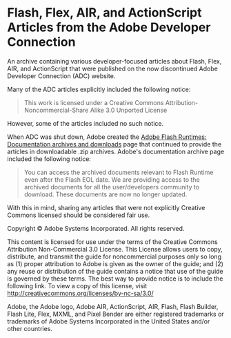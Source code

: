 # Flash, Flex, AIR, and ActionScript Articles from the Adobe Developer Connection

An archive containing various developer-focused articles about Flash, Flex, AIR,
and ActionScript that were published on the now discontinued Adobe Developer
Connection (ADC) website.

Many of the ADC articles explicitly included the following notice:

> This work is licensed under a Creative Commons Attribution-Noncommercial-Share
> Alike 3.0 Unported License

However, some of the articles included no such notice.

When ADC was shut down, Adobe created the
[Adobe Flash Runtimes: Documentation archives and downloads](https://web.archive.org/web/20240303072758/https://helpx.adobe.com/air/archived-docs-download.html)
page that continued to provide the articles in downloadable .zip archives.
Adobe's documentation archive page included the following notice:

> You can access the archived documents relevant to Flash Runtime even after the
> Flash EOL date. We are providing access to the archived documents for all the
> user/developers community to download. These documents are now no longer
> updated.

With this in mind, sharing any articles that were not explicitly Creative
Commons licensed should be considered fair use.

Copyright © Adobe Systems Incorporated. All rights reserved.

This content is licensed for use under the terms of the Creative Commons
Attribution Non-Commercial 3.0 License. This License allows users to copy,
distribute, and transmit the guide for noncommercial purposes only so long as
(1) proper attribution to Adobe is given as the owner of the guide; and (2) any
reuse or distribution of the guide contains a notice that use of the guide is
governed by these terms. The best way to provide notice is to include the
following link. To view a copy of this license, visit
http://creativecommons.org/licenses/by-nc-sa/3.0/

Adobe, the Adobe logo, Adobe AIR, ActionScript, AIR, Flash, Flash Builder, Flash
Lite, Flex, MXML, and Pixel Bender are either registered trademarks or
trademarks of Adobe Systems Incorporated in the United States and/or other
countries.
